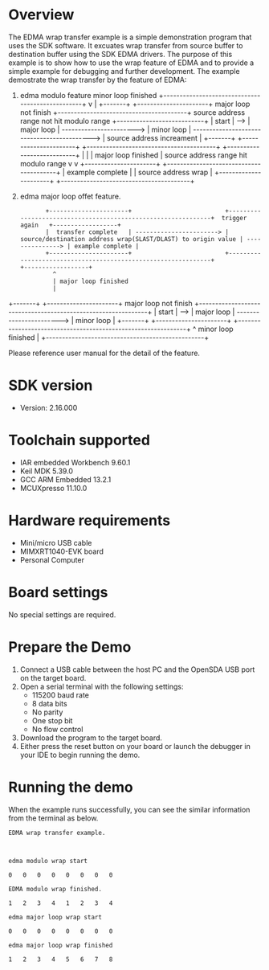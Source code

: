 Overview
========
The EDMA wrap transfer example is a simple demonstration program that uses the SDK software.
It excuates wrap transfer from source buffer to destination buffer using the SDK EDMA drivers.
The purpose of this example is to show how to use the wrap feature of EDMA and to provide a simple example for
debugging and further development.
The example demostrate the wrap transfer by the feature of EDMA:
1. edma modulo feature
                                       minor loop finished
                +-------------------------------------------------+
                v                                                 |
+-------+     +----------------------+  major loop not finish   +----------------------------------------+  source address range not hit modulo range   +---------------------------+
| start | --> |      major loop      | -----------------------> |               minor loop               | -------------------------------------------> | source address increament |
+-------+     +----------------------+                          +----------------------------------------+                                              +---------------------------+
                |                                                 |
                | major loop finished                             | source address range hit modulo range
                v                                                 v
              +----------------------+                          +----------------------------------------+
              |  example complete    |                          |          source address wrap           |
              +----------------------+                          +----------------------------------------+

2. edma major loop offet feature.

              +----------------------+                          +--------------------------------------------------------------+  trigger again   +------------------+
              |  transfer complete   | -----------------------> | source/destination address wrap(SLAST/DLAST) to origin value | ---------------> | example complete |
              +----------------------+                          +--------------------------------------------------------------+                  +------------------+
                ^
                | major loop finished
                |
+-------+     +----------------------+  major loop not finish   +--------------------------------------------------------------+
| start | --> |      major loop      | -----------------------> |                          minor loop                          |
+-------+     +----------------------+                          +--------------------------------------------------------------+
                ^                      minor loop finished        |
                +-------------------------------------------------+


Please reference user manual for the detail of the feature.

SDK version
===========
- Version: 2.16.000

Toolchain supported
===================
- IAR embedded Workbench  9.60.1
- Keil MDK  5.39.0
- GCC ARM Embedded  13.2.1
- MCUXpresso  11.10.0

Hardware requirements
=====================
- Mini/micro USB cable
- MIMXRT1040-EVK board
- Personal Computer

Board settings
==============
No special settings are required.

Prepare the Demo
================
1.  Connect a USB cable between the host PC and the OpenSDA USB port on the target board. 
2.  Open a serial terminal with the following settings:
    - 115200 baud rate
    - 8 data bits
    - No parity
    - One stop bit
    - No flow control
3.  Download the program to the target board.
4.  Either press the reset button on your board or launch the debugger in your IDE to begin running the demo.

Running the demo
================
When the example runs successfully, you can see the similar information from the terminal as below.
~~~~~~~~~~~~~~~~~~~~~
EDMA wrap transfer example.



edma modulo wrap start

0	0	0	0	0	0	0	0	

EDMA modulo wrap finished.

1	2	3	4	1	2	3	4	

edma major loop wrap start

0	0	0	0	0	0	0	0	

edma major loop wrap finished

1	2	3	4	5	6	7	8	
~~~~~~~~~~~~~~~~~~~~~

